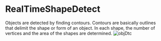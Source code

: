 # RealTimeShapeDetect
Objects are detected by finding contours. 
Contours are basically outlines that delimit the shape or form of an object.
In each shape, the number of vertices and the area of the shapes are determined.
![objDtc](https://user-images.githubusercontent.com/33777806/123342381-55e76b00-d558-11eb-8380-0feb54a73125.png)
